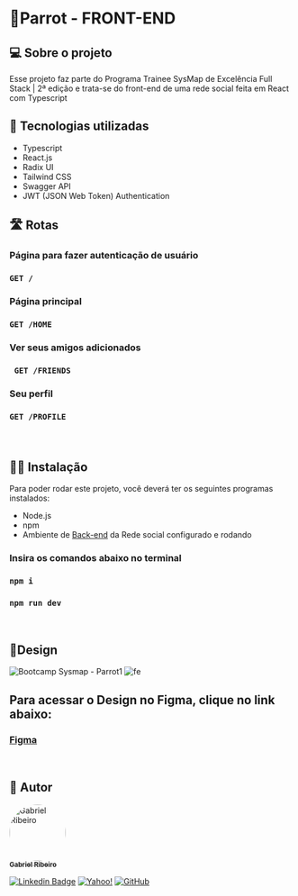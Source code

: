 # 🦜**Parrot - FRONT-END**

## 💻 **Sobre o projeto**
 Esse projeto faz parte do Programa Trainee SysMap de Excelência Full Stack | 2ª edição e trata-se do front-end de uma rede social feita em React com Typescript
 
## 🧰 **Tecnologias utilizadas**

* Typescript
* React.js
* Radix UI
* Tailwind CSS
* Swagger API
* JWT (JSON Web Token) Authentication


## 🛣 **Rotas**
  ### **Página para fazer autenticação de usuário**
  ### ``` GET / ```
  ### **Página principal**
  ### ``` GET /HOME ```
  ### **Ver seus amigos adicionados**
  ### ``` GET /FRIENDS```
  ### **Seu perfil**
  ### ``` GET /PROFILE ```
  

###  

<br>

## **👩‍💻 Instalação**
 Para poder rodar este projeto, você deverá ter os seguintes programas instalados:
 - Node.js
 - npm
 - Ambiente de [Back-end](https://github.com/bc-fullstack-02/Gabriel-Ribeiro/tree/main/backend/backend-rede-social) da Rede social configurado e rodando 
  
  ### Insira os comandos abaixo no terminal
 ### ```npm i``` 
 
 ### ```npm run dev```

 <br>

## 🎨**Design**

![Bootcamp Sysmap - Parrot1](https://user-images.githubusercontent.com/80289718/207448820-ba841c1b-e835-4a19-8e34-2ecfed327e0d.png)
![fe](https://user-images.githubusercontent.com/80289718/210162238-0cc6f2fe-1997-400b-8edd-c59958ecd110.png)


 ## Para acessar o Design no Figma, clique no link abaixo:
### [Figma](https://www.figma.com/file/vepLgESqoFwshCzJ5lqPkn/bootcamp-2?node-id=0%3A1&t=4Xz04BTRIDXUrVZl-0)

<br>
<!--  
 ## ✅Checklist de implementações futuras 
   - Automatizar a troca de policy do bucket gerado para um público
   - socket.io com rabbitMQ -->


## 🦸 Autor

<a href="https://github.com/Gahbr">
 <img style="border-radius: 50%;" src="https://avatars.githubusercontent.com/u/80289718?v=4" width="100px;" alt="Gabriel Ribeiro"/>
 <br />
 <sub><b>Gabriel Ribeiro</b></sub></a> <a href="https://github.com/Gahbr" title="github"></a>
 <br />

[![Linkedin Badge](https://img.shields.io/badge/-Gabriel-blue?style=flat-square&logo=Linkedin&logoColor=white&link=https://www.linkedin.com/in/gabriellribeiro1/)](https://www.linkedin.com/in/gabriellribeiro1/)
[![Yahoo!](https://img.shields.io/badge/Yahoo!-6001D2?style=flat-square&logo=Yahoo!&logoColor=white)](mailto:gabriell.ribeiro@yahoo.com)
[![GitHub](https://img.shields.io/badge/Gahbr-%23121011.svg?style=flat-square&logo=github&logoColor=white)](https://github.com/Gahbr)
